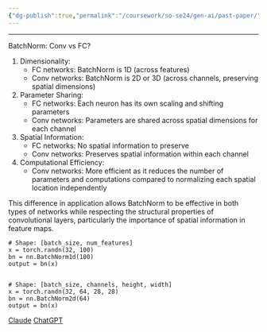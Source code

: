 ```yaml
---
{"dg-publish":true,"permalink":"/coursework/so-se24/gen-ai/past-paper/","noteIcon":""}
---
```


---
BatchNorm: Conv vs FC? 
1. Dimensionality:
    - FC networks: BatchNorm is 1D (across features)
    - Conv networks: BatchNorm is 2D or 3D (across channels, preserving spatial dimensions)
2. Parameter Sharing:
    - FC networks: Each neuron has its own scaling and shifting parameters
    - Conv networks: Parameters are shared across spatial dimensions for each channel
3. Spatial Information:
    - FC networks: No spatial information to preserve
    - Conv networks: Preserves spatial information within each channel
4. Computational Efficiency:
    - Conv networks: More efficient as it reduces the number of parameters and computations compared to normalizing each spatial location independently

This difference in application allows BatchNorm to be effective in both types of networks while respecting the structural properties of convolutional layers, particularly the importance of spatial information in feature maps.


```
# Shape: [batch_size, num_features]
x = torch.randn(32, 100)
bn = nn.BatchNorm1d(100)
output = bn(x)


# Shape: [batch_size, channels, height, width]
x = torch.randn(32, 64, 28, 28)
bn = nn.BatchNorm2d(64)
output = bn(x)

```


[Claude](https://claude.ai/chat/c9050761-edae-459b-9823-7d959e239ce1)
[ChatGPT](https://chatgpt.com/share/cb0bd7dc-2314-498d-b279-5472d2e5349d)
